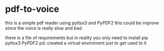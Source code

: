 # pdf-to-voice

this is a simple pdf reader using pyttsx3 and PyPDF2
this could be improve since the voice is really slow and bad 

there is a file of requirements but in reality you only need to install pip pyttsx3 PyPDF2
pd: created a virtual enviroment just to get used to it
